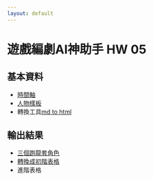 ```yaml
---
layout: default
---
```


# 遊戲編劇AI神助手 HW 05

## 基本資料
* [時間軸](/Portfolio/Siegel%20Battle/Timeline)
* [人物樣板](/Portfolio/Siegel%20Battle/character)
* 轉換工具[md to html](https://github.com/posetmage/Portfolio/tree/master/Tool)

## 輸出結果
* [三個跑龍套角色](/Portfolio/StM4H4/02/Task02.html)
* [轉換成初階表格](./First/)
* 進階表格